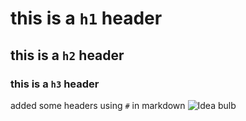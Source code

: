 # this is a `h1` header
## this is  a `h2` header
### this is  a  `h3` header



added some headers using `#` in markdown
![Idea bulb](https://images.unsplash.com/photo-1493612276216-ee3925520721?ixlib=rb-4.0.3&ixid=M3wxMjA3fDB8MHxzZWFyY2h8Mnx8cmFuZG9tfGVufDB8fDB8fHww&w=1000&q=80)
